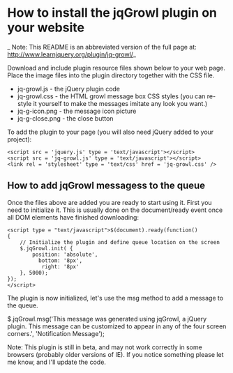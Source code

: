 # How to install the jqGrowl plugin on your website

_ Note: This README is an abbreviated version of the full page at: http://www.learnjquery.org/plugin/jq-growl/_

Download and include plugin resource files shown below to your web page. Place the image files into the plugin directory together with the CSS file.

* jq-growl.js - the jQuery plugin code
* jq-growl.css - the HTML growl message box CSS styles (you can re-style it yourself to make the messages imitate any look you want.)
* jq-g-icon.png - the message icon picture
* jq-g-close.png - the close button

To add the plugin to your page (you will also need jQuery added to your project):

    <script src = 'jquery.js' type = 'text/javascript'></script>
    <script src = 'jq-growl.js' type = 'text/javascript'></script>
    <link rel = 'stylesheet' type = 'text/css' href = 'jq-growl.css' />

## How to add jqGrowl messagess to the queue

Once the files above are added you are ready to start using it. First you need to initialize it. This is usually done on the document/ready event once all DOM elements have finished downloading:

    <script type = "text/javascript">$(document).ready(function()
    {
        // Initialize the plugin and define queue location on the screen
        $.jqGrowl.init( {
            position: 'absolute',
              bottom: '8px',
               right: '8px'
        }, 5000);
    });
    </script>
    
The plugin is now initialized, let's use the msg method to add a message to the queue.

$.jqGrowl.msg('This message was generated using jqGrowl, a jQuery plugin. This message can be customized to appear in any of the four screen corners.',
              'Notification Message');

Note: This plugin is still in beta, and may not work correctly in some browsers (probably older versions of IE). If you notice something please let me know, and I'll update the code.

